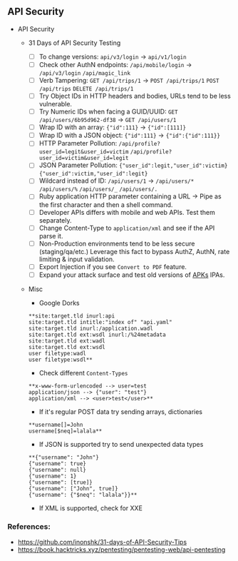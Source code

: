 ## API Security

- API Security
    - 31 Days of API Security Testing
        - [ ]  To change versions: `api/v3/login` → `api/v1/login`
        - [ ]  Check other AuthN endpoints: `/api/mobile/login` → `/api/v3/login` `/api/magic_link`
        - [ ]  Verb Tampering: `GET /api/trips/1` → `POST /api/trips/1` `POST /api/trips` `DELETE /api/trips/1`
        - [ ]  Try Object IDs in HTTP headers and bodies, URLs tend to be less vulnerable.
        - [ ]  Try Numeric IDs when facing a GUID/UUID: `GET /api/users/6b95d962-df38` → `GET /api/users/1`
        - [ ]  Wrap ID with an array: `{"id":111}` → `{"id":[111]}`
        - [ ]  Wrap ID with a JSON object: `{"id":111}` → `{"id":{"id":111}}`
        - [ ]  HTTP Parameter Pollution: `/api/profile?user_id=legit&user_id=victim` `/api/profile?user_id=victim&user_id=legit`
        - [ ]  JSON Parameter Pollution: `{"user_id":legit,"user_id":victim}` `{"user_id":victim,"user_id":legit}`
        - [ ]  Wildcard instead of ID: `/api/users/1` → `/api/users/*` `/api/users/%` `/api/users/_` `/api/users/.`
        - [ ]  Ruby application HTTP parameter containing a URL → Pipe as the first character and then a shell command.
        - [ ]  Developer APIs differs with mobile and web APIs. Test them separately.
        - [ ]  Change Content-Type to `application/xml` and see if the API parse it.
        - [ ]  Non-Production environments tend to be less secure (staging/qa/etc.) Leverage this fact to bypass AuthZ, AuthN, rate limiting & input validation.
        - [ ]  Export Injection if you see `Convert to PDF` feature.
        - [ ]  Expand your attack surface and test old versions of [APKs](https://apkpure.com) IPAs.
    - Misc
        - Google Dorks

        ```
        **site:target.tld inurl:api
        site:target.tld intitle:"index of" "api.yaml"
        site:target.tld inurl:/application.wadl
        site:target.tld ext:wsdl inurl:/%24metadata
        site:target.tld ext:wadl
        site:target.tld ext:wsdl
        user filetype:wadl
        user filetype:wsdl**
        ```

        - Check different `Content-Types`

        ```
        **x-www-form-urlencoded --> user=test
        application/json --> {"user": "test"}
        application/xml --> <user>test</user>**
        ```

        - If it's regular POST data try sending arrays, dictionaries

        ```
        **username[]=John
        username[$neq]=lalala**
        ```

        - If JSON is supported try to send unexpected data types

        ```
        **{"username": "John"}
        {"username": true}
        {"username": null}
        {"username": 1}
        {"username": [true]}
        {"username": ["John", true]}
        {"username": {"$neq": "lalala"}}**
        ```

        - If XML is supported, check for XXE

### References:
* https://github.com/inonshk/31-days-of-API-Security-Tips
* https://book.hacktricks.xyz/pentesting/pentesting-web/api-pentesting

